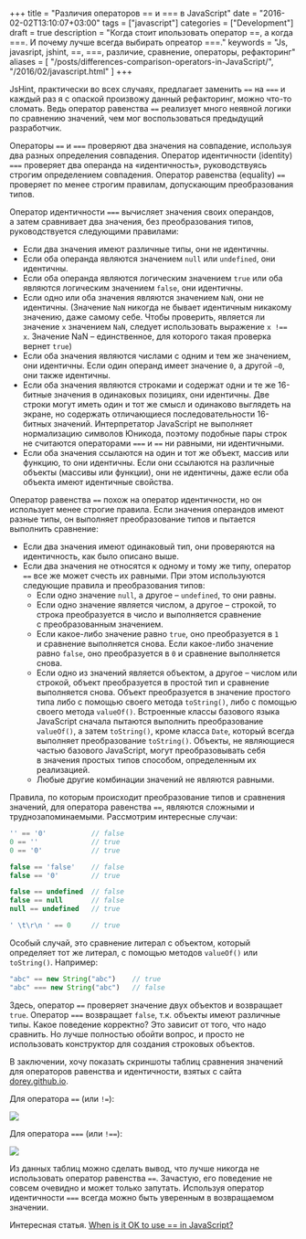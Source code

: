 +++
title = "Различия операторов == и === в JavaScript"
date = "2016-02-02T13:10:07+03:00"
tags = ["javascript"]
categories = ["Development"]
draft = true
description = "Когда стоит ипользовать  оператор ==, а когда ===. И почему лучше всегда выбирать опреатор ===."
keywords = "Js, javasript, jshint, ==, ===, различие, сравнение, операторы, рефакторинг"
aliases = [
    "/posts/differences-comparison-operators-in-JavaScript/",
    "/2016/02/javascript.html"
]
+++

JsHint, практически во всех случаях, предлагает заменить `==` на `===` и каждый раз я с опаской произвожу данный рефакторинг, можно что-то сломать. Ведь оператор равенства `==` реализует много неявной логики по сравнению значений, чем мог воспользоваться предыдущий разработчик.

Операторы `==` и `===` проверяют два значения на совпадение, используя два разных определения совпадения. Оператор идентичности (identity) `===` проверяет два операнда на «идентичность», руководствуясь строгим определением совпадения. Оператор равенства (equality) `==` проверяет по менее строгим правилам, допускающим преобразования типов.

Оператор идентичности `===` вычисляет значения своих операндов, а затем сравнивает два значения, без преобразования типов, руководствуется следующими правилами:

- Если два значения имеют различные типы, они не идентичны.
- Если оба операнда являются значением `null` или `undefined`, они идентичны.
- Если оба операнда являются логическим значением `true` или оба являются логическим значением `false`, они идентичны.
- Если одно или оба значения являются значением `NaN`, они не идентичны. (Значение `NaN` никогда не бывает идентичным никакому значению, даже самому себе. Чтобы проверить, является ли значение `x` значением `NaN`, следует использовать выражение `x !== x`. Значение NaN – единственное, для которого такая проверка вернет `true`)
- Если оба значения являются числами с одним и тем же значением, они идентичны. Если один операнд имеет значение `0`, а другой `–0`, они также идентичны.
- Если оба значения являются строками и содержат одни и те же 16-битные значения в одинаковых позициях, они идентичны. Две строки могут иметь один и тот же смысл и одинаково выглядеть на экране, но содержать отличающиеся последовательности 16-битных значений. Интерпретатор JavaScript не выполняет нормализацию символов Юникода, поэтому подобные пары строк не считаются операторами `===` и `==` ни равными, ни идентичными.
- Если оба значения ссылаются на один и тот же объект, массив или функцию, то они идентичны. Если они ссылаются на различные объекты (массивы или функции), они не идентичны, даже если оба объекта имеют идентичные свойства.

Оператор равенства `==` похож на оператор идентичности, но он использует менее строгие правила. Если значения операндов имеют разные типы, он выполняет преобразование типов и пытается выполнить сравнение:

- Если два значения имеют одинаковый тип, они проверяются на идентичность, как было описано выше.
- Если два значения не относятся к одному и тому же типу, оператор `==` все же может счесть их равными. При этом используются следующие правила и преобразования типов:
  - Если одно значение `null`, а другое – `undefined`, то они равны.
  - Если одно значение является числом, а другое – строкой, то строка преобразуется в число и выполняется сравнение с преобразованным значением.
  - Если какое-либо значение равно `true`, оно преобразуется в `1` и сравнение выполняется снова. Если какое-либо значение равно `false`, оно преобразуется в `0` и сравнение выполняется снова.
  - Если одно из значений является объектом, а другое – числом или строкой, объект преобразуется в простой тип и сравнение выполняется снова. Объект преобразуется в значение простого типа либо с помощью своего метода `toString()`, либо с помощью своего метода `valueOf()`. Встроенные классы базового языка JavaScript сначала пытаются выполнить преобразование `valueOf()`, а затем `toString()`, кроме класса `Date`, который всегда выполняет преобразование `toString()`. Объекты, не являющиеся частью базового JavaScript, могут преобразовывать себя в значения простых типов способом, определенным их реализацией.
  - Любые другие комбинации значений не являются равными.

Правила, по которым происходит преобразование типов и сравнения значений, для оператора равенства `==`, являются сложными и труднозапоминаемыми. Рассмотрим интересные случаи:
``` js
'' == '0'           // false
0 == ''             // true
0 == '0'            // true

false == 'false'    // false
false == '0'        // true

false == undefined  // false
false == null       // false
null == undefined   // true

' \t\r\n ' == 0     // true
```

Особый случай, это сравнение литерал с объектом, который определяет тот же литерал, с помощью методов `valueOf()` или `toString()`. Например:
``` js
"abc" == new String("abc")    // true
"abc" === new String("abc")   // false
```

Здесь, оператор `==` проверяет значение двух объектов и возвращает `true`. Оператор `===` возвращает `false`, т.к. объекты имеют различные типы. Какое поведение корректно? Это зависит от того, что надо сравнить. Но лучше полностью обойти вопрос, и просто не использовать конструктор для создания строковых объектов.

В заключении, хочу показать скриншоты таблиц сравнения значений для операторов равенства и идентичности, взятых с сайта [dorey.github.io](http://dorey.github.io/JavaScript-Equality-Table/).

Для оператора `==` (или `!=`):

![](https://lh3.googleusercontent.com/-RCcoFw_NFT4/VrAxefBPSiI/AAAAAAAAAlk/-Ml2va5hHdg/s640-Ic42/Screenshot%2525202016-02-02%25252007.23.08.png)

Для оператора `===` (или `!==`):

![](https://lh3.googleusercontent.com/-37_7dZNdH8g/VrAxeSUggfI/AAAAAAAAAlo/-dgAJViJLnQ/s640-Ic42/Screenshot%2525202016-02-02%25252007.23.34.png)

Из данных таблиц можно сделать вывод, что лучше никогда не использовать оператор равенства `==`. Зачастую, его поведение не совсем очевидно и может только запутать. Используя оператор идентичности `===` всегда можно быть уверенным в возвращаемом значении.

Интересная статья. [When is it OK to use == in JavaScript?](http://www.2ality.com/2011/12/strict-equality-exemptions.html)
